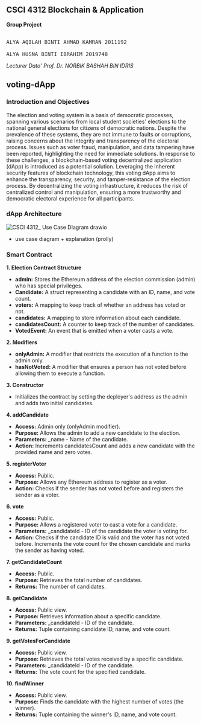 <h2> CSCI 4312 Blockchain & Application </h2>

**Group Project**
<pre>

ALYA AQILAH BINTI AHMAD KAMRAN 2011192<br>
ALYA HUSNA BINTI IBRAHIM 2019748
</pre>
 
*Lecturer Dato' Prof. Dr. NORBIK BASHAH BIN IDRIS*

## voting-dApp

### Introduction and Objectives

The election and voting system is a basis of democratic processes, spanning various scenarios from local student societies' elections to the national general elections for citizens of democratic nations. Despite the prevalence of these systems, they are not immune to faults or corruptions, raising concerns about the integrity and transparency of the electoral process. Issues such as voter fraud, manipulation, and data tampering have been reported, highlighting the need for immediate solutions. In response to these challenges, a blockchain-based voting decentralized application (dApp) is introduced as a potential solution. Leveraging the inherent security features of blockchain technology, this voting dApp aims to enhance the transparency, security, and tamper-resistance of the election process. By decentralizing the voting infrastructure, it reduces the risk of centralized control and manipulation, ensuring a more trustworthy and democratic electoral experience for all participants.

### dApp Architecture
![CSCI 4312_ Use Case DIagram drawio](https://github.com/alyakamran/voting-dApp/assets/121216138/a49a92a7-15f7-4dd7-b317-f2cbe4af6625)
- use case diagram + explanation (prolly)

### Smart Contract
**1. Election Contract Structure**

- **admin:** Stores the Ethereum address of the election commission (admin) who has special privileges.
- **Candidate:** A struct representing a candidate with an ID, name, and vote count.
- **voters:** A mapping to keep track of whether an address has voted or not.
- **candidates:** A mapping to store information about each candidate.
- **candidatesCount:** A counter to keep track of the number of candidates.
- **VotedEvent:** An event that is emitted when a voter casts a vote.

**2. Modifiers**

- **onlyAdmin:** A modifier that restricts the execution of a function to the admin only.
- **hasNotVoted:** A modifier that ensures a person has not voted before allowing them to execute a function.

**3. Constructor**

- Initializes the contract by setting the deployer's address as the admin and adds two initial candidates.

**4. addCandidate**

- **Access:** Admin only (onlyAdmin modifier).
- **Purpose:** Allows the admin to add a new candidate to the election.
- **Parameters:** _name - Name of the candidate.
- **Action:** Increments candidatesCount and adds a new candidate with the provided name and zero votes.

**5. registerVoter**

- **Access:** Public.
- **Purpose:** Allows any Ethereum address to register as a voter.
- **Action:** Checks if the sender has not voted before and registers the sender as a voter.

**6. vote**

- **Access:** Public.
- **Purpose:** Allows a registered voter to cast a vote for a candidate.
- **Parameters:** _candidateId - ID of the candidate the voter is voting for.
- **Action:** Checks if the candidate ID is valid and the voter has not voted before. Increments the vote count for the chosen candidate and marks the sender as having voted.

**7. getCandidateCount**

- **Access:** Public.
- **Purpose:** Retrieves the total number of candidates.
- **Returns:** The number of candidates.

**8. getCandidate**

- **Access:** Public view.
- **Purpose:** Retrieves information about a specific candidate.
- **Parameters:** _candidateId - ID of the candidate.
- **Returns:** Tuple containing candidate ID, name, and vote count.

**9. getVotesForCandidate**

- **Access:** Public view.
- **Purpose:** Retrieves the total votes received by a specific candidate.
- **Parameters:** _candidateId - ID of the candidate.
- **Returns:** The vote count for the specified candidate.

**10. findWinner**

- **Access:** Public view.
- **Purpose:** Finds the candidate with the highest number of votes (the winner).
- **Returns:** Tuple containing the winner's ID, name, and vote count.
